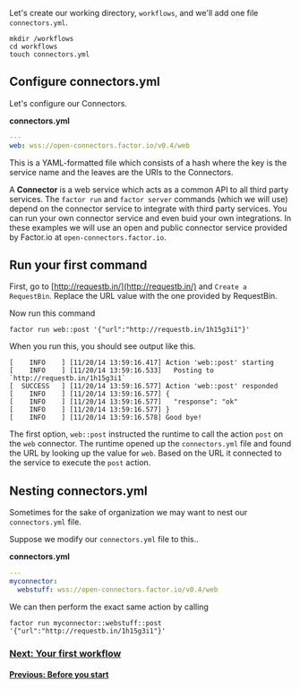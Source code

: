 Let's create our working directory, `workflows`, and we'll add one file `connectors.yml`.
```shell
mkdir /workflows
cd workflows
touch connectors.yml
```

## Configure connectors.yml
Let's configure our Connectors.

**connectors.yml**
```yaml
---
web: wss://open-connectors.factor.io/v0.4/web
```
This is a YAML-formatted file which consists of a hash where the key is the service name and the leaves are the URIs to the Connectors.

A **Connector** is a web service which acts as a common API to all third party services. The `factor run` and `factor server` commands (which we will use) depend on the connector service to integrate with third party services. You can run your own connector service and even buid your own integrations. In these examples we will use an open and public connector service provided by Factor.io at `open-connectors.factor.io`.

## Run your first command
First, go to [http://requestb.in/](http://requestb.in/) and `Create a RequestBin`. Replace the URL value with the one provided by RequestBin.

Now run this command
```shell
factor run web::post '{"url":"http://requestb.in/1h15g3i1"}'
```

When you run this, you should see output like this.

```shell
[    INFO    ] [11/20/14 13:59:16.417] Action 'web::post' starting
[    INFO    ] [11/20/14 13:59:16.533]   Posting to `http://requestb.in/1h15g3i1`
[  SUCCESS   ] [11/20/14 13:59:16.577] Action 'web::post' responded
[    INFO    ] [11/20/14 13:59:16.577] {
[    INFO    ] [11/20/14 13:59:16.577]   "response": "ok"
[    INFO    ] [11/20/14 13:59:16.577] }
[    INFO    ] [11/20/14 13:59:16.578] Good bye!
```

The first option, `web::post` instructed the runtime to call the action `post` on the `web` connector. The runtime opened up the `connectors.yml` file and found the URL by looking up the value for `web`. Based on the URL it connected to the service to execute the `post` action.

## Nesting connectors.yml
Sometimes for the sake of organization we may want to nest our `connectors.yml` file.

Suppose we modify our `connectors.yml` file to this..

**connectors.yml**
```yaml
---
myconnector:
  webstuff: wss://open-connectors.factor.io/v0.4/web
```

We can then perform the exact same action by calling

```shell
factor run myconnector::webstuff::post '{"url":"http://requestb.in/1h15g3i1"}'
```


### [Next: Your first workflow](learn/step_3_your_first_workflow)
#### [Previous: Before you start](learn/step_1_before_you_start)